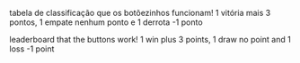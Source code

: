 tabela de classificação que os botõezinhos funcionam!  1 vitória mais 3 pontos, 1 empate nenhum ponto e 1 derrota -1 ponto


leaderboard that the buttons work! 1 win plus 3 points, 1 draw no point and 1 loss -1 point
